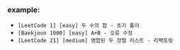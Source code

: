 

### example:

- `[LeetCode 1] [easy] 두 수의 합 - 초기 풀이`
- `[Baekjoon 1000] [easy] A+B - 오류 수정`
- `[LeetCode 21] [medium] 병합된 두 정렬 리스트 - 리팩토링`
